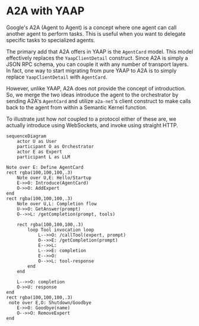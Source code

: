 # A2A with YAAP

Google's A2A (Agent to Agent) is a concept where one agent can call another agent to perform tasks. This is useful when you want to delegate specific tasks to specialized agents.

The primary add that A2A offers in YAAP is the `AgentCard` model. This model effectively replaces the `YaapClientDetail` construct. Since A2A is simply a JSON RPC schema, you can couple it with any number of transport layers. In fact, one way to start migrating from pure YAAP to A2A is to simply replace `YaapClientDetail` with `AgentCard`.

However, unlike YAAP, A2A does not provide the concept of introduction. So, we merge the two ideas introduce the agent to the orchestrator by sending A2A's `AgentCard` and utilize `a2a-net`'s client construct to make calls back to the agent from within a Semantic Kernel function.

To illustrate just how _not_ coupled to a protocol either of these are, we actually introduce using WebSockets, and invoke using straight HTTP.

```mermaid
sequenceDiagram
    actor U as User
    participant O as Orchestrator
    actor E as Expert
    participant L as LLM

Note over E: Define AgentCard    
rect rgba(100,100,100,.3)
    Note over U,E: Hello/Startup   
    E->>O: Introduce(AgentCard)
    O->>O: AddExpert
end
rect rgba(100,100,100,.3)
    Note over U,L: Completion flow
    U->>O: GetAnswer(prompt)
    O-->>L: /getCompletion(prompt, tools)

    rect rgba(100,100,100,.3)
        loop Tool invocation loop
            L-->>O: /callTool(expert, prompt)
            O-->>E: /getCompletion(prompt)
            E-->>L: 
            L-->>E: completion
            E-->>O: 
            O-->>L: tool-response
        end
    end

    L-->>O: completion
    O->>U: response
end
rect rgba(100,100,100,.3)
 note over E,O: Shutdown/Goodbye
    E->>O: Goodbye(name)
    O-->>O: RemoveExpert
end

```
